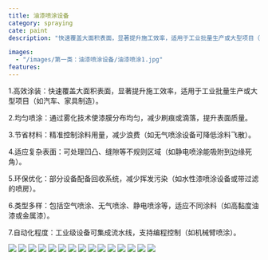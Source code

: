 ```yaml
---
title: 油漆喷涂设备
category: spraying
cate: paint
description: "快速覆盖大面积表面，显著提升施工效率，适用于工业批量生产或大型项目（如汽车、家具制造）。"

images:
  - "/images/第一类：油漆喷涂设备/油漆喷涂1.jpg"
features:
---
```


1.高效涂装：快速覆盖大面积表面，显著提升施工效率，适用于工业批量生产或大型项目（如汽车、家具制造）。

2.均匀喷涂：通过雾化技术使漆膜分布均匀，减少刷痕或滴落，提升表面质量。

3.节省材料：精准控制涂料用量，减少浪费（如无气喷涂设备可降低涂料飞散）。

4.适应复杂表面：可处理凹凸、缝隙等不规则区域（如静电喷涂能吸附到边缘死角）。

5.环保优化：部分设备配备回收系统，减少挥发污染（如水性漆喷涂设备或带过滤的喷房）。

6.类型多样：包括空气喷涂、无气喷涂、静电喷涂等，适应不同涂料（如高黏度油漆或金属漆）。

7.自动化程度：工业级设备可集成流水线，支持编程控制（如机械臂喷涂）。

![](/images/第一类：油漆喷涂设备/油漆喷涂1.jpg)
![](/images/第一类：油漆喷涂设备/油漆喷涂2.jpg)
![](/images/第一类：油漆喷涂设备/油漆喷涂3.jpg)
![](/images/第一类：油漆喷涂设备/油漆喷涂4.jpg)
![](/images/第一类：油漆喷涂设备/油漆喷涂5.jpg)
![](/images/第一类：油漆喷涂设备/油漆喷涂6.jpg)
![](/images/第一类：油漆喷涂设备/油漆喷涂7.jpg)
![](/images/第一类：油漆喷涂设备/油漆喷涂8.jpg)
![](/images/第一类：油漆喷涂设备/油漆喷涂9.jpg)
![](/images/第一类：油漆喷涂设备/油漆喷涂10.jpg)
![](/images/第一类：油漆喷涂设备/油漆喷涂11.jpg)
![](/images/第一类：油漆喷涂设备/油漆喷涂12.jpg)
![](/images/第一类：油漆喷涂设备/油漆喷涂13.jpg)
![](/images/第一类：油漆喷涂设备/油漆喷涂14.jpg)
![](/images/第一类：油漆喷涂设备/油漆喷涂15.jpg)
